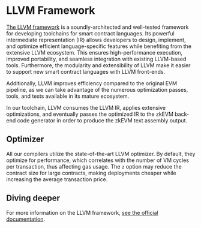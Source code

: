 # LLVM Framework

[The LLVM framework](https://github.com/matter-labs/era-compiler-llvm) is a soundly-architected and well-tested framework for developing toolchains for smart contract languages. Its powerful intermediate representation (IR) allows developers to design, implement, and optimize efficient
language-specific features while benefiting from the extensive LLVM ecosystem. This ensures high-performance execution,
improved portability, and seamless integration with existing LLVM-based tools. Furthermore, the modularity and
extensibility of LLVM make it easier to support new smart contract languages with LLVM front-ends.

Additionally, LLVM improves efficiency compared to the original EVM pipeline, as we can take advantage of the
numerous optimization passes, tools, and tests available in its mature ecosystem.

In our toolchain, LLVM consumes the LLVM IR, applies extensive optimizations, and eventually passes the optimized IR
to the zkEVM back-end code generator in order to produce the zkEVM text assembly output.

## Optimizer

All our compilers utilize the state-of-the-art LLVM optimizer.
By default, they optimize for performance, which correlates with the number of VM cycles per transaction,
thus affecting gas usage. The `z` option may reduce the contract size for large contracts, making deployments cheaper while increasing the average transaction price.

## Diving deeper

For more information on the LLVM framework, [see the official documentation](https://llvm.org/).
